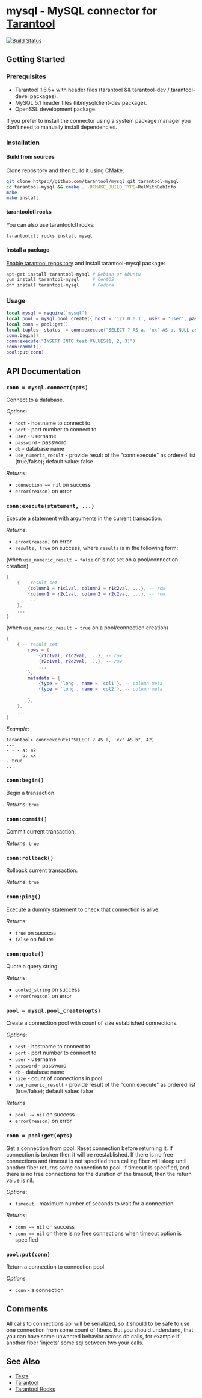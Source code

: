 # mysql - MySQL connector for [Tarantool][]

[![Build Status](https://travis-ci.org/tarantool/mysql.png?branch=master)](https://travis-ci.org/tarantool/mysql)

## Getting Started

### Prerequisites

* Tarantool 1.6.5+ with header files (tarantool && tarantool-dev /
  tarantool-devel packages).
* MySQL 5.1 header files (libmysqlclient-dev package).
* OpenSSL development package.

If you prefer to install the connector using a system package manager you don't
need to manually install dependencies.

### Installation

#### Build from sources

Clone repository and then build it using CMake:

```sh
git clone https://github.com/tarantool/mysql.git tarantool-mysql
cd tarantool-mysql && cmake . -DCMAKE_BUILD_TYPE=RelWithDebInfo
make
make install
```

#### tarantoolctl rocks

You can also use tarantoolctl rocks:

```sh
tarantoolctl rocks install mysql
```

#### Install a package

[Enable tarantool repository][tarantool_download] and install tarantool-mysql
package:

```sh
apt-get install tarantool-mysql # Debian or Ubuntu
yum install tarantool-mysql     # CentOS
dnf install tarantool-mysql     # Fedora
```

[tarantool_download]: https://www.tarantool.io/en/download/

### Usage

``` lua
local mysql = require('mysql')
local pool = mysql.pool_create({ host = '127.0.0.1', user = 'user', password = 'password', db = 'db', size = 5 })
local conn = pool:get()
local tuples, status  = conn:execute("SELECT ? AS a, 'xx' AS b, NULL as c", 42))
conn:begin()
conn:execute("INSERT INTO test VALUES(1, 2, 3)")
conn:commit()
pool:put(conn)
```

## API Documentation

### `conn = mysql.connect(opts)`

Connect to a database.

*Options*:

 - `host` - hostname to connect to
 - `port` - port number to connect to
 - `user` - username
 - `password` - password
 - `db` - database name
 - `use_numeric_result` - provide result of the "conn:execute" as ordered list
   (true/false); default value: false

*Returns*:

 - `connection ~= nil` on success
 - `error(reason)` on error

### `conn:execute(statement, ...)`

Execute a statement with arguments in the current transaction.

*Returns*:

 - `error(reason)` on error
 - `results, true` on success, where `results` is in the following form:

(when `use_numeric_result = false` or is not set on a pool/connection creation)

```lua
{
    { -- result set
        {column1 = r1c1val, column2 = r1c2val, ...}, -- row
        {column1 = r2c1val, column2 = r2c2val, ...}, -- row
        ...
    },
    ...
}
```

(when `use_numeric_result = true` on a pool/connection creation)

```lua
{
    { -- result set
        rows = {
            {r1c1val, r1c2val, ...}, -- row
            {r2c1val, r2c2val, ...}, -- row
            ...
        },
        metadata = {
            {type = 'long', name = 'col1'}, -- column meta
            {type = 'long', name = 'col2'}, -- column meta
            ...
        },
    },
    ...
}
```

*Example*:
```
tarantool> conn:execute("SELECT ? AS a, 'xx' AS b", 42)
---
- - - a: 42
      b: xx
- true
...
```

### `conn:begin()`

Begin a transaction.

*Returns*: `true`

### `conn:commit()`

Commit current transaction.

*Returns*: `true`

### `conn:rollback()`

Rollback current transaction.

*Returns*: `true`

### `conn:ping()`

Execute a dummy statement to check that connection is alive.

*Returns*:

 - `true` on success
 - `false` on failure

### `conn:quote()`

Quote a query string.

*Returns*:

 - `quoted_string` on success
 - `error(reason)` on error

### `pool = mysql.pool_create(opts)`

Create a connection pool with count of size established connections.

*Options*:

 - `host` - hostname to connect to
 - `port` - port number to connect to
 - `user` - username
 - `password` - password
 - `db` - database name
 - `size` - count of connections in pool
 - `use_numeric_result` - provide result of the "conn:execute" as ordered list
   (true/false); default value: false

*Returns*

 - `pool ~= nil` on success
 - `error(reason)` on error

### `conn = pool:get(opts)`

Get a connection from pool. Reset connection before returning it. If connection
is broken then it will be reestablished.
If there is no free connections and timeout is not specified then calling fiber
will sleep until another fiber returns some connection to pool.
If timeout is specified, and there is no free connections for the duration of the timeout,
then the return value is nil.

*Options*:

 - `timeout` - maximum number of seconds to wait for a connection

*Returns*:

 - `conn ~= nil` on success
 - `conn == nil` on there is no free connections when timeout option is specified
 
### `pool:put(conn)`

Return a connection to connection pool.

*Options*

 - `conn` - a connection

## Comments

All calls to connections api will be serialized, so it should to be safe to
use one connection from some count of fibers. But you should understand,
that you can have some unwanted behavior across db calls, for example if
another fiber 'injects' some sql between two your calls.

## See Also

 * [Tests][]
 * [Tarantool][]
 * [Tarantool Rocks][TarantoolRocks]

[Tarantool]: http://github.com/tarantool/tarantool
[Tests]: https://github.com/tarantool/mysql/tree/master/test
[TarantoolRocks]: https://github.com/tarantool/rocks
